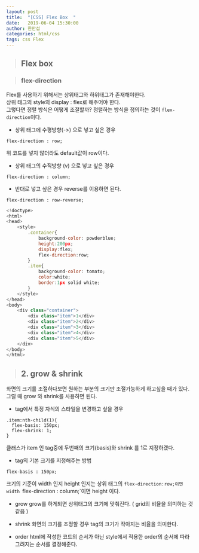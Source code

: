 ```yaml
---
layout: post
title:  "[CSS] Flex Box  "
date:   2019-06-04 15:30:00
author: 한만섭
categories: html/css
tags: css Flex
---
```


> ## Flex box

> ### flex-direction
Flex를 사용하기 위해서는 상위태그와 하위태그가 존재해야한다.   
상위 태그의 style의 display : flex로 해주어야 한다.  
그렇다면 정렬 방식은 어떻게 조절할까?  정렬하는 방식을 정의하는 것이 `flex-direction`이다.

- 상위 태그에 수평방향(->) 으로 넣고 싶은 경우 
```
flex-direction : row; 
```
위 코드를 넣지 않더라도 default값이 row이다.  

- 상위 태그의 수직방향 (v) 으로 넣고 싶은 경우
```
flex-direction : column;
```

- 반대로 넣고 싶은 경우 reverse를 이용하면 된다. 
```
flex-direction : row-reverse;
```


```javascript
<!doctype>
<html>
<head>
    <style>
        .container{
            background-color: powderblue;
            height:200px;
            display:flex;
            flex-direction:row;
        }
        .item{
            background-color: tomato;
            color:white;
            border:1px solid white;
        }
    </style>
</head>
<body>
    <div class="container">
        <div class="item">1</div>
        <div class="item">2</div>
        <div class="item">3</div>
        <div class="item">4</div>
        <div class="item">5</div>
    </div>
</body>
</html>
```



> ## 2. grow & shrink
화면의 크기를 조절하다보면 원하는 부분의 크기만 조절가능하게 하고싶을 때가 있다.  
그럴 때 grow 와 shrink를 사용하면 된다. 

- tag에서 특정 자식의 스타일을 변경하고 싶을 경우 
```
.item:nth-child(1){
  flex-basis: 150px;
  flex-shrink: 1;
}
```
클래스가 item 인 tag중에 두번째의 크기(basis)와 shrink 를 1로 지정하겠다.   


- tag의 기본 크기를 지정해주는 방법 
```
flex-basis : 150px;
```  
크기의 기준이 width 인지 height 인지는 상위 태그의 `flex-direction:row;이면 width `flex-direction : column;`이면 height 이다. 


- grow
grow를 하게되면 상위태그의 크기에 맞춰진다. ( grid의 비율을 의미하는 것 같음 )

- shrink 
화면의 크기를 조정할 경우 tag의 크기가 작아지는 비율을 의미한다. 

- order
html에 작성한 코드의 순서가 아닌 style에서 적용한 order의 순서에 따라 그려지는 순서를 결정해준다. 



